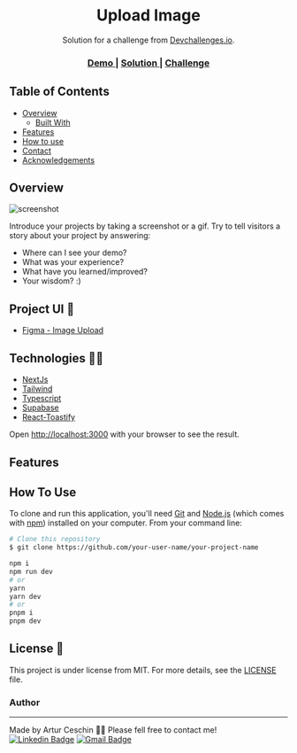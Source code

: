 <!-- Please update value in the {}  -->

<h1 align="center">Upload Image</h1>

<div align="center">
   Solution for a challenge from  <a href="http://devchallenges.io" target="_blank">Devchallenges.io</a>.
</div>

<div align="center">
  <h3>
    <a href="https://{your-demo-link.your-domain}">
      Demo
    </a>
    <span> | </span>
    <a href="https://{your-url-to-the-solution}">
      Solution
    </a>
    <span> | </span>
    <a href="https://devchallenges.io/challenges/O2iGT9yBd6xZBrOcVirx">
      Challenge
    </a>
  </h3>
</div>

<!-- TABLE OF CONTENTS -->

## Table of Contents

- [Overview](#overview)
  - [Built With](#built-with)
- [Features](#features)
- [How to use](#how-to-use)
- [Contact](#contact)
- [Acknowledgements](#acknowledgements)

<!-- OVERVIEW -->

## Overview

![screenshot](https://user-images.githubusercontent.com/16707738/92399059-5716eb00-f132-11ea-8b14-bcacdc8ec97b.png)

Introduce your projects by taking a screenshot or a gif. Try to tell visitors a story about your project by answering:

- Where can I see your demo?
- What was your experience?
- What have you learned/improved?
- Your wisdom? :)

## Project UI 🎨

- [Figma - Image Upload](https://www.figma.com/file/NxbZm3CAovYh89dFXe7EOw/Image-Uploader?type=design&node-id=0-1&mode=design&t=5d2a0XajbbqJgUZG-0)

## Technologies 👩‍💻

- [NextJs](https://nextjs.org/)
- [Tailwind](https://tailwindcss.com/)
- [Typescript](https://www.typescriptlang.org/)
- [Supabase](https://supabase.com/)
- [React-Toastify](https://fkhadra.github.io/react-toastify/introduction)

Open [http://localhost:3000](http://localhost:3000) with your browser to see the result.

## Features

## How To Use

<!-- Example: -->

To clone and run this application, you'll need [Git](https://git-scm.com) and [Node.js](https://nodejs.org/en/download/) (which comes with [npm](http://npmjs.com)) installed on your computer. From your command line:

```bash
# Clone this repository
$ git clone https://github.com/your-user-name/your-project-name

npm i
npm run dev
# or
yarn
yarn dev
# or
pnpm i
pnpm dev
```

## License 📃

This project is under license from MIT. For more details, see the [LICENSE](./LICENSE.md) file.

### Author

---

Made by Artur Ceschin 👋🏼 Please fell free to contact me!
<br/>
[![Linkedin Badge](https://img.shields.io/badge/-Artur-blue?style=flat-square&logo=Linkedin&logoColor=white&link=https://www.linkedin.com/in/artur-peres-ceschin-programador/)](https://www.linkedin.com/in/artur-peres-ceschin-programador/)
[![Gmail Badge](https://img.shields.io/badge/-artur.ceschin@.com-c14438?style=flat-square&logo=Gmail&logoColor=white&link=mailto:artur.ceschin@gmail.com)](mailto:artur.ceschin@gmail.com)
